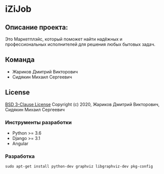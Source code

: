 # iZiJob

## Описание проекта:
Это Маркетплэйс, который поможет найти надёжных и профессиональных исполнителей для решения любых бытовых задач.

## Команда
- Жариков Дмитрий Викторович
- Сидякин Михаил Сергеевич

## License
[BSD 3-Clause License](https://opensource.org/licenses/BSD-3-Clause)
Copyright (c) 2020, Жариков Дмитрий Викторович, Сидякин Михаил Сергеевич

### Инструменты разработки
- Python >= 3.6
- Django >= 3.1
- Angular

### Разработка

    sudo apt-get install python-dev graphviz libgraphviz-dev pkg-config
